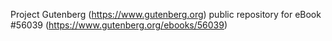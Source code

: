 Project Gutenberg (https://www.gutenberg.org) public repository for
eBook #56039 (https://www.gutenberg.org/ebooks/56039)
